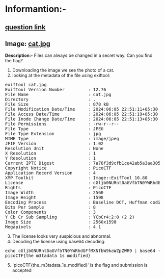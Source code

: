 # Informantion:-
## [question link](https://play.picoctf.org/practice/challenge/186?category=4&page=1)
## Image: [cat.jpg](https://mercury.picoctf.net/static/b4d62f6e431dc8e563309ea8c33a06b3/cat.jpg)
**Description:-** Files can always be changed in a secret way. Can you find the flag? <br>
1. Downloading the image we see the photo of a cat.<br>
2. looking at the metadata of the file using exiftool:
<pre>
exiftool cat.jpg
ExifTool Version Number         : 12.76
File Name                       : cat.jpg
Directory                       : .
File Size                       : 878 kB
File Modification Date/Time     : 2024:06:05 22:51:11+05:30
File Access Date/Time           : 2024:06:05 22:51:19+05:30
File Inode Change Date/Time     : 2024:06:05 22:51:13+05:30
File Permissions                : -rw-r--r--
File Type                       : JPEG
File Type Extension             : jpg
MIME Type                       : image/jpeg
JFIF Version                    : 1.02
Resolution Unit                 : None
X Resolution                    : 1
Y Resolution                    : 1
Current IPTC Digest             : 7a78f3d9cfb1ce42ab5a3aa30573d617
Copyright Notice                : PicoCTF
Application Record Version      : 4
XMP Toolkit                     : Image::ExifTool 10.80
License                         : cGljb0NURnt0aGVfbTN0YWRhdGFfMXNfbW9kaWZpZWR9
Rights                          : PicoCTF
Image Width                     : 2560
Image Height                    : 1598
Encoding Process                : Baseline DCT, Huffman coding
Bits Per Sample                 : 8
Color Components                : 3
Y Cb Cr Sub Sampling            : YCbCr4:2:0 (2 2)
Image Size                      : 2560x1598
Megapixels                      : 4.1
</pre>
3. The license looks very suspicious and abnormal.<br>
4. Decoding the license using base64 decoding:
<pre>
echo cGljb0NURnt0aGVfbTN0YWRhdGFfMXNfbW9kaWZpZWR9 | base64 --decode
picoCTF{the_m3tadata_1s_modified}                                                                               
</pre>
5. 'picoCTF{the_m3tadata_1s_modified}' is the flag and submission is accepted

